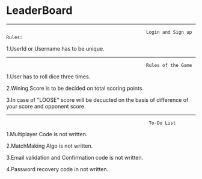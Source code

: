 # LeaderBoard
------------------------------------------------------------------------------------------------------------------------------------------
                                                        Login and Sign up Rules:
  
  1.UserId or Username has to be unique.

------------------------------------------------------------------------------------------------------------------------------------------
                                                        Rules of the Game
  
  1.User has to roll dice three times.
  
  2.Wining Score is to be decided on total scoring points.
  
  3.In case of "LOOSE" score will be decucted on the basis of difference of your score and opponent score.

------------------------------------------------------------------------------------------------------------------------------------------
                                                         To-Do List
  1.Multiplayer Code is not written.
  
  2.MatchMaking Algo is not written.
  
  3.Email validation and Confirmation code is not written.
  
  4.Password recovery code in not written.
